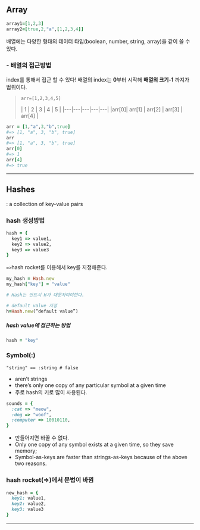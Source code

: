 ## Array

```ruby
array1=[1,2,3]
array2=[true,2,"a",[1,2,3,4]]
```
배열에는 다양한 형태의 데이터 타입(boolean, number, string, array)을 같이 쓸 수 있다.

### - 배열의 접근방법
index를 통해서 접근 할 수 있다!
배열의 index는 **0**부터 시작해 **배열의 크기-1** 까지가 범위이다.
> `arr=[1,2,3,4,5]`
> 
> | 1 | 2 | 3 | 4 | 5 |
|---|---|---|---|---|
|arr[0]| arr[1] | arr[2] | arr[3] | arr[4] |

```ruby
arr = [1,"a",3,"b",true]
#=> [1, "a", 3, "b", true]
arr
#=> [1, "a", 3, "b", true]
arr[0]
#=> 1
arr[4]
#=> true
```
- - -

## Hashes

 : a collection of key-value pairs

### hash 생성방법
```ruby
hash = {
  key1 => value1,
  key2 => value2,
  key3 => value3
}
```
`=>`hash rocket를 이용해서 key를 지정해준다.
```ruby
my_hash = Hash.new
my_hash["key"] = "value"

# Hash는 반드시 H가 대문자여야한다.

# default value 지정
h=Hash.new(“default value”)
```

##### hash  value에 접근하는 방법
```ruby
hash = "key"
```

### Symbol(:)
`"string" == :string # false`

* aren’t strings
* there’s only one copy of any particular symbol at a given time
* 주로 hash의 키로 많이 사용된다.
```ruby
sounds = {
  :cat => "meow",
  :dog => "woof",
  :computer => 10010110,
}
```
* 만들어지면 바꿀 수 없다.
* Only one copy of any symbol exists at a given time, so they save memory;
* Symbol-as-keys are faster than strings-as-keys because of the above two reasons.

### hash rocket(=>)에서 문법이 바뀜
```ruby
new_hash = {
  key1: value1,
  key2: value2,
  key3: value3
}
```
- - -
